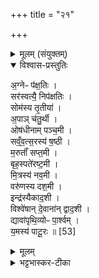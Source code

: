 +++
title = "२१"

+++

<details><summary>मूलम् (संयुक्तम्)</summary>

अ॒ग्नेᳶ प॑क्ष॒तिस्सर॑स्वत्यै॒ निप॑क्षति॒स्सोम॑स्य तृ॒तीया॒पाञ्च॑तु॒र्थ्योष॑धीनाम्पञ्च॒मी सव्ँ॑वत्स॒रस्य॑ ष॒ष्ठी म॒रुताँ॑ सप्त॒मी बृह॒स्पते॑रष्ट॒मी मि॒त्रस्य॑ नव॒मी वरु॑णस्य दश॒मीन्द्र॑स्यैकाद॒शी विश्वे॑षान्दे॒वाना॑न्द्वाद॒शी द्यावा॑पृथि॒व्योᳶ पा॒र्श्वय्ँय॒मस्य॑ पाटू॒रः ॥ [53]  
</details>

<details open><summary>विश्वास-प्रस्तुतिः</summary>

अ॒ग्नेᳶ प॑क्ष॒तिः ।  
सर॑स्वत्यै॒ निप॑क्षतिः ।  
सोम॑स्य तृ॒तीया॑ ।  
अ॒पाञ् च॑तु॒र्थी ।  
ओष॑धीनाम् पञ्च॒मी ।  
सव्ँ॒व॒त्स॒रस्य॑ ष॒ष्ठी ।   
म॒रुताँ॑ सप्त॒मी ।  
बृह॒स्पते॑रष्ट॒मी ।  
मि॒त्रस्य॑ नव॒मी ।  
वरु॑णस्य दश॒मी ।  
इन्द्र॑स्यैकाद॒शी ।  
विश्वे॑षान् दे॒वाना॑न् द्वाद॒शी ।  
द्यावा॑पृथि॒व्योᳶ पा॒र्श्वम् ।  
य॒मस्य॑ पाटू॒रः ॥ [53]  
</details>

<details><summary>मूलम्</summary>

अ॒ग्नेᳶ प॑क्ष॒तिः ।  
सर॑स्वत्यै॒ निप॑क्षतिः ।  
सोम॑स्य तृ॒तीया॑ ।  
अ॒पाञ् च॑तु॒र्थी ।  
ओष॑धीनाम् पञ्च॒मी ।  
सव्ँ॒व॒त्स॒रस्य॑ ष॒ष्ठी ।   
म॒रुताँ॑ सप्त॒मी ।  
बृह॒स्पते॑रष्ट॒मी ।  
मि॒त्रस्य॑ नव॒मी ।  
वरु॑णस्य दश॒मी ।  
इन्द्र॑स्यैकाद॒शी ।  
विश्वे॑षान् दे॒वाना॑न् द्वाद॒शी ।  
द्यावा॑पृथि॒व्योᳶ पा॒र्श्वम् ।  
य॒मस्य॑ पाटू॒रः ॥ [53]  
</details>

<details><summary>भट्टभास्कर-टीका</summary>

1अग्नेः पक्षतिः पक्षमूलं पक्षतिः पार्श्ववङ्क्रीणां प्रथमः पक्षतिः । सरस्वत्यै निपक्षतिः निकृष्टा पक्षतिः द्वितीया वङ्क्रीः । एवं तृतीयादयस्सोमादीनाम् । द्याव्यापृयिव्योः पार्श्वम् । 'पर्शोर्णस्वक्तव्यः' इति णसि 'सिति च' इति पदत्वादोर्गुणाभावः । पर्शवः पार्श्ववङ्क्रयः । 'देवताद्वन्द्वे च' इति द्यावापृथिवीशब्द आद्युदात्तः, 'नोत्तरपदे' इति प्रतिषेधे पृथिव्यादिपर्युदासात् 'उदात्तयणः' इति विभक्तेरुदात्तत्वम् । यमस्य पाटूरः सर्वपशुविधारणोस्थिविशेषः ॥

इति पञ्चमे सप्तमे एकविंशोनुवाकः ॥  
</details>
